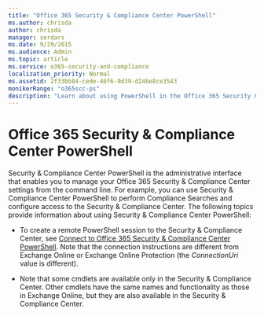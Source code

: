 ```yaml
---
title: "Office 365 Security & Compliance Center PowerShell"
ms.author: chrisda
author: chrisda
manager: serdars
ms.date: 9/29/2015
ms.audience: Admin
ms.topic: article
ms.service: o365-security-and-compliance
localization_priority: Normal
ms.assetid: 2f33bb84-cede-46f6-9d39-d246e8ce3543
monikerRange: "o365scc-ps"
description: "Learn about using PowerShell in the Office 365 Security & Compliance Center."
---
```


# Office 365 Security & Compliance Center PowerShell
Security & Compliance Center PowerShell is the administrative interface that enables you to manage your Office 365 Security & Compliance Center settings from the command line. For example, you can use Security & Compliance Center PowerShell to perform Compliance Searches and configure access to the Security & Compliance Center. The following topics provide information about using Security & Compliance Center PowerShell:
  
- To create a remote PowerShell session to the Security & Compliance Center, see [Connect to Office 365 Security & Compliance Center PowerShell](connect-to-scc-powershell/connect-to-scc-powershell.md). Note that the connection instructions are different from Exchange Online or Exchange Online Protection (the _ConnectionUri_ value is different).
    
- Note that some cmdlets are available only in the Security & Compliance Center. Other cmdlets have the same names and functionality as those in Exchange Online, but they are also available in the Security & Compliance Center.
    

